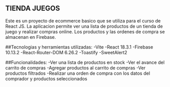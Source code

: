 ## TIENDA JUEGOS

Este es un proyecto de ecommerce basico que se utiliza para el curso de React JS. La aplicacion permite ver una lista de productos de un tienda de juego y realizar compras online. Los productos y las ordenes de compra se almacenan en Firebase.

##Tecnologias y herramientas utilizadas:
-Vite
-React 18.3.1
-Firebase 10.13.2
-React-Router-DOM 6.26.2
-Toastify
-SweetAlert2

##Funcionalidades:
-Ver una lista de productos en stock
-Ver el avance del carrito de compras
-Agregar productos al carrito de compras
-Ver productos filtrados
-Realizar una orden de compra con los datos del comprador y productos seleccionados